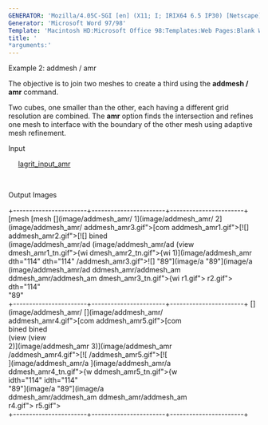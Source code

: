 ```yaml
---
GENERATOR: 'Mozilla/4.05C-SGI [en] (X11; I; IRIX64 6.5 IP30) [Netscape]'
Generator: 'Microsoft Word 97/98'
Template: 'Macintosh HD:Microsoft Office 98:Templates:Web Pages:Blank Web Page'
title: '
*arguments:'
---
```


 Example 2: addmesh / amr

  The objective is to join two meshes to create a third using the
  **addmesh / amr** command.
 
  Two cubes, one smaller than the other, each having a different grid
  resolution are combined. The **amr** option finds the intersection
  and refines one mesh to interface with the boundary of the other
  mesh using adaptive mesh refinement.

  Input

       [lagrit\_input\_amr](../lagrit_input_amr)

   

  Output Images
 
  +-----------------------+-----------------------+-----------------------+
   [mesh                  [mesh                  [](image/addmesh_amr/ 
   1](image/addmesh_amr/  2](image/addmesh_amr/  addmesh_amr3.gif">[com 
   addmesh_amr1.gif">[![]  addmesh_amr2.gif">[![]  bined                 
   (image/addmesh_amr/ad  (image/addmesh_amr/ad  (view                 
   dmesh_amr1_tn.gif">{wi  dmesh_amr2_tn.gif">{wi  1)](image/addmesh_amr 
   dth="114"              dth="114"              /addmesh_amr3.gif">![] 
   "89"](image/a  "89"](image/a  (image/addmesh_amr/ad 
   ddmesh_amr/addmesh_am  ddmesh_amr/addmesh_am  dmesh_amr3_tn.gif">{wi 
   r1.gif">                r2.gif">                dth="114"             
                                                 "89"          
  +-----------------------+-----------------------+-----------------------+
   [](image/addmesh_amr/  [](image/addmesh_amr/                        
   addmesh_amr4.gif">[com  addmesh_amr5.gif">[com                        
   bined                  bined                                        
   (view                  (view                                        
   2)](image/addmesh_amr  3)](image/addmesh_amr                        
   /addmesh_amr4.gif">[![  /addmesh_amr5.gif">[![                        
   ](image/addmesh_amr/a  ](image/addmesh_amr/a                        
   ddmesh_amr4_tn.gif">{w  ddmesh_amr5_tn.gif">{w                        
   idth="114"             idth="114"                                   
   "89"](image/a  "89"](image/a                        
   ddmesh_amr/addmesh_am  ddmesh_amr/addmesh_am                        
   r4.gif">                r5.gif">                                      
  +-----------------------+-----------------------+-----------------------+
 
 
